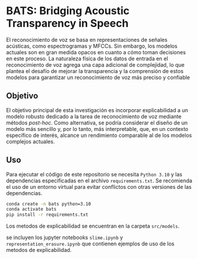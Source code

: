# BATS: Bridging Acoustic Transparency in Speech

El reconocimiento de voz se basa en representaciones de señales acústicas, como espectrogramas y MFCCs. Sin embargo, los modelos actuales son en gran medida opacos en cuanto a cómo toman decisiones en este proceso. La naturaleza física de los datos de entrada en el reconocimiento de voz agrega una capa adicional de complejidad, lo que plantea el desafío de mejorar la transparencia y la comprensión de estos modelos para garantizar un reconocimiento de voz más preciso y confiable

## Objetivo

El objetivo principal de esta investigación es incorporar explicabilidad a un modelo robusto dedicado a la tarea de reconocimiento de voz mediante métodos *post-hoc*. Como alternativa, se podría considerar el diseño de un modelo más sencillo y, por lo tanto, más interpretable, que, en un contexto específico de interés, alcance un rendimiento comparable al de los modelos complejos actuales.


## Uso

Para ejecutar el código de este repositorio se necesita `Python 3.10` y las dependencias especificadas en el archivo `requirements.txt`. Se recomienda el uso de un entorno virtual para evitar conflictos con otras versiones de las dependencias.

```bash
conda create -n bats python=3.10
conda activate bats
pip install -r requirements.txt
```

Los metodos de explicabilidad se encuentran en la carpeta
`src/models`. 

se incluyen los jupyter notebooks `slime.ipynb` y `representation_erasure.ipynb` que contienen ejemplos de uso de los metodos de explicabilidad.


